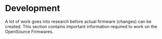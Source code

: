 # Development

A lot of work goes into research before actual firmware (changes) can be created. This section contains important information required to work on the OpenSource Firmwares.